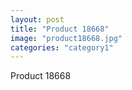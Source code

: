 ```yaml
---
layout: post
title: "Product 18668"
image: "product18668.jpg"
categories: "category1"
---
```

Product 18668
